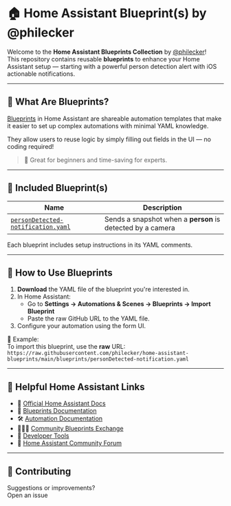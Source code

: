 # 🏠 Home Assistant Blueprint(s) by @philecker

Welcome to the **Home Assistant Blueprints Collection** by [@philecker](https://github.com/philecker)!  
This repository contains reusable **blueprints** to enhance your Home Assistant setup — starting with a powerful person detection alert with iOS actionable notifications.

---

## 📘 What Are Blueprints?

[Blueprints](https://www.home-assistant.io/docs/blueprint/) in Home Assistant are shareable automation templates that make it easier to set up complex automations with minimal YAML knowledge.

They allow users to reuse logic by simply filling out fields in the UI — no coding required!

> 📌 Great for beginners and time-saving for experts.

---

## 🧩 Included Blueprint(s)

| Name                                                                                     | Description                                        |
|------------------------------------------------------------------------------------------|----------------------------------------------------|
| [`personDetected-notification.yaml`](https://github.com/philecker/home-assistant/blob/main/blueprints/personDetected-notification.yaml) | Sends a snapshot when a **person** is detected by a camera |

Each blueprint includes setup instructions in its YAML comments.

---

## 🚀 How to Use Blueprints

1. **Download** the YAML file of the blueprint you're interested in.
2. In Home Assistant:
    - Go to **Settings → Automations & Scenes → Blueprints → Import Blueprint**
    - Paste the raw GitHub URL to the YAML file.
3. Configure your automation using the form UI.

🧪 Example:  
To import this blueprint, use the **raw** URL:  
`https://raw.githubusercontent.com/philecker/home-assistant-blueprints/main/blueprints/personDetected-notification.yaml`

---

## 🔗 Helpful Home Assistant Links

- 📘 [Official Home Assistant Docs](https://www.home-assistant.io/docs/)
- 🧩 [Blueprints Documentation](https://www.home-assistant.io/docs/blueprint/)
- 🛠 [Automation Documentation](https://www.home-assistant.io/docs/automation/)
- 🧑‍🤝‍🧑 [Community Blueprints Exchange](https://community.home-assistant.io/c/blueprints-exchange/)
- 🧪 [Developer Tools](https://www.home-assistant.io/developers/)
- 💬 [Home Assistant Community Forum](https://community.home-assistant.io/)

---

## 🤝 Contributing

Suggestions or improvements?  
Open an issue
